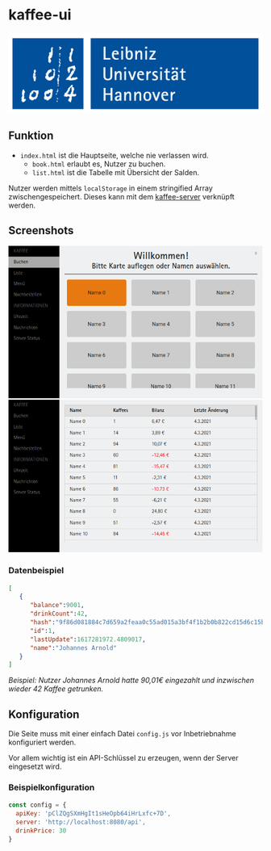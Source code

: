 # kaffee-ui

![LUH Logo](logos/luh-4c.svg "Leibniz Universität Hannover")

## Funktion
- `index.html` ist die Hauptseite, welche nie verlassen wird.
    - `book.html` erlaubt es, Nutzer zu buchen.
    - `list.html` ist die Tabelle mit Übersicht der Salden.

Nutzer werden mittels `localStorage` in einem stringified Array zwischengespeichert. Dieses kann mit dem [kaffee-server](https://github.com/j0hax/kaffee-server) verknüpft werden.

## Screenshots
![screenshot](screenshots/main.png "Zweiter Screenshot")
![screenshot](screenshots/list.png "Übersicht der Konten")

### Datenbeispiel
```json
[
   {
      "balance":9001,
      "drinkCount":42,
      "hash":"9f86d081884c7d659a2feaa0c55ad015a3bf4f1b2b0b822cd15d6c15b0f00a08",
      "id":1,
      "lastUpdate":1617281972.4809017,
      "name":"Johannes Arnold"
   }
]
```
*Beispiel: Nutzer Johannes Arnold hatte 90,01€ eingezahlt und inzwischen wieder 42 Kaffee getrunken.*

## Konfiguration

Die Seite muss mit einer einfach Datei `config.js` vor Inbetriebnahme konfiguriert werden.

Vor allem wichtig ist ein API-Schlüssel zu erzeugen, wenn der Server eingesetzt wird.

### Beispielkonfiguration
```javascript
const config = {
  apiKey: 'pClZQgSXmHgIt1sHeOpb64iHrLxfc+7D',
  server: 'http://localhost:8080/api',
  drinkPrice: 30
}
```
